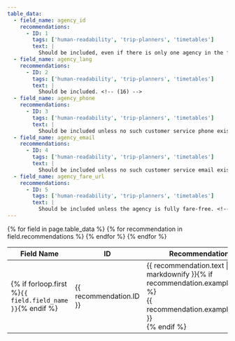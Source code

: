 ```yaml
---
table_data:
  - field_name: agency_id
    recommendations:
      - ID: 1
        tags: ['human-readability', 'trip-planners', 'timetables']
        text: |
          Should be included, even if there is only one agency in the feed. (See also recommendation to include `agency_id` in [`routes.txt`](/best-practices/#routes) and [`fare_attributes.txt`](/best-practices/#fare-attributes)) <!-- (15) -->
  - field_name: agency_lang
    recommendations:
      - ID: 2
        tags: ['human-readability', 'trip-planners', 'timetables']
        text: |
          Should be included. <!-- (16) -->
  - field_name: agency_phone
    recommendations:
      - ID: 3
        tags: ['human-readability', 'trip-planners', 'timetables']
        text: |
          Should be included unless no such customer service phone exists. <!-- (17) -->
  - field_name: agency_email
    recommendations:
      - ID: 4
        tags: ['human-readability', 'trip-planners', 'timetables']
        text: |
          Should be included unless no such customer service email exists. <!-- (18) -->
  - field_name: agency_fare_url
    recommendations:
      - ID: 5
        tags: ['human-readability', 'trip-planners', 'timetables']
        text: |
          Should be included unless the agency is fully fare-free. <!-- (19) -->
---
```


<div class="table-wrapper">
  <table class="recommendation">
    <thead>
      <tr>
        <th>Field Name</th>
        <th>ID</th>
        <th>Recommendation</th>
      </tr>
    </thead>
    <tbody>
    {% for field in page.table_data %}
      {% for recommendation in field.recommendations %}
      <tr id="{{ page.slug }}_{{ recommendation.ID }}" class="anchor-row{% if forloop.first %} field-row{% endif %}{% for tag in recommendation.tags %} {{ tag }}{% endfor %}">
        <td>{% if forloop.first %}<code>{{ field.field_name }}</code>{% endif %}</td>
        <td><div class="anchor-node"><p>{{ recommendation.ID }}</p><a class="anchor-link" href="#{{ page.slug }}_{{ recommendation.ID }}"><i class="fa fa-link" aria-hidden="true"></i></a></div></td>
        <td>{{ recommendation.text | markdownify }}{% if recommendation.example_table %}<div class="table-wrapper">{{ recommendation.example_table }}</div>{% endif %}</td>
      </tr>
      {% endfor %}
    {% endfor %}
    </tbody>
  </table>
</div>

